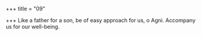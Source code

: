 +++
title = "09"

+++
Like a father for a son, be of easy approach for us, o Agni.
Accompany us for our well-being.